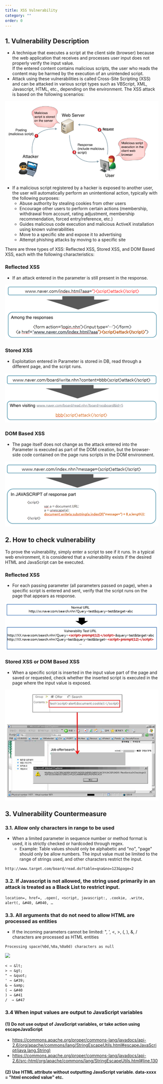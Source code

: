 ```yaml
---
title: XSS Vulnerability
category: ""
order: 0
---
```


## 1. Vulnerability Description
* A technique that executes a script at the client side (browser) because the web application that receives and processes user input does not properly verify the input value.<br>
If the entered content contains malicious scripts, the user who reads the content may be harmed by the execution of an unintended script.
* Attack using these vulnerabilities is called Cross-Site Scripting (XSS) and can be attacked in various script types such as VBScript, XML, Javascript, HTML, etc., depending on the environment. The XSS attack is based on the following scenarios:

![](../images/XSS/1_eng.png)

* If a malicious script registered by a hacker is exposed to another user, the user will automatically perform an unintentional action, typically with the following purposes:
  * Abuse authority by stealing cookies from other users
  * Encourage other users to perform certain actions (membership, withdrawal from account, rating adjustment, membership recommendation, forced entry/reference, etc.)
  * Guides malicious code execution and malicious ActiveX installation using known vulnerabilities
  * Move to a specific site and expose it to advertising
  * Attempt phishing attacks by moving to a specific site

There are three types of XSS: Reflected XSS, Stored XSS, and DOM Based XSS, each with the following characteristics:

### Reflected XSS
* If an attack entered in the parameter is still present in the response.

![](../images/XSS/2_eng.png)

### Stored XSS
* Exploitation entered in Parameter is stored in DB, read through a different page, and the script runs.

![](../images/XSS/3_eng.png)

### DOM Based XSS
* The page itself does not change as the attack entered into the Parameter is executed as part of the DOM creation, but the browser-side code contained on the page runs scripts in the DOM environment.

![](../images/XSS/4_eng.png)


## 2. How to check vulnerability
To prove the vulnerability, simply enter a script to see if it runs. In a typical web environment, it is considered that a vulnerability exists if the desired HTML and JavaScript can be executed.

### Reflected XSS
* For each passing parameter (all parameters passed on page), when a specific script is entered and sent, verify that the script runs on the page that appears as response.

![](../images/XSS/5_eng.png)

### Stored XSS or DOM Based XSS
* When a specific script is inserted in the input value part of the page and saved or requested, check whether the inserted script is executed in the page where the input value is exposed.

![](../images/XSS/6_eng.png)


## 3. Vulnerability Countermeasure
### 3.1. Allow only characters in range to be used
* When a limited parameter in sequence number or method format is used, it is strictly checked or hardcoded through regex.
  * Example: Table values should only be alphabetic and "no", "page" should only be allow numbers.
The input value must be limited to the range of strings used, and other characters restrict the input.

```
http://www.target.com/board/read.do?table=qna&no=123&page=2
```

### 3.2. If Javascript is not allowed, the string used primarily in an attack is treated as a Black List to restrict input.

```
location=, href=, .open(, <script, javascript:, .cookie, .write, alert(, &#40, &#040, …
```

### 3.3. All arguments that do not need to allow HTML are processed as entities
* If the incoming parameters cannot be limited: ", ',  <, >, (, ), &, / characters are processed as HTML entities

```
Processing space(%0d,%0a,%0a0d) characters as null
````

![](../images/XSS/7_eng.png)

```
< → &lt;
> → &gt;
" → &quot;
' → &#39;
& → &amp;
( → &#40
) → &#41
/  → &#47
```

### 3.4 When input values are output to JavaScript variables

#### (1) Do not use output of JavaScript variables, or take action using escapeJavaScript
* https://commons.apache.org/proper/commons-lang/javadocs/api-2.6/org/apache/commons/lang/StringEscapeUtils.html#escapeJavaScript(java.lang.String)
* https://commons.apache.org/proper/commons-lang/javadocs/api-2.6/src-html/org/apache/commons/lang/StringEscapeUtils.html#line.130

#### (2) Use HTML attribute without outputting JavaScript variable. data-xxxx = "html encoded value" etc.
